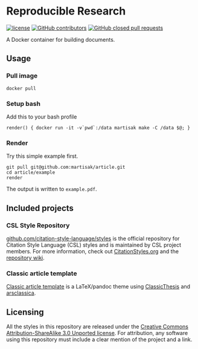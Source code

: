 # Reproducible Research

[![license](https://img.shields.io/badge/license-CC%20BY%20SA%203.0-blue.svg)](https://github.com/martisak/reproducibleresearch#licensing)
[![GitHub contributors](https://img.shields.io/github/contributors/martisak/reproducible.svg)](https://github.com/martisak/reproducibleresearch/graphs/contributors)
[![GitHub closed pull requests](https://img.shields.io/github/issues-pr-closed/martisak/reproducible.svg)](https://github.com/martisak/reproducibleresearch/pulls?q=is%3Apr+is%3Aclosed)

A Docker container for building documents.

## Usage

### Pull image

```
docker pull 
```

### Setup bash

Add this to your bash profile

```
render() { docker run -it -v`pwd`:/data martisak make -C /data $@; }
```

### Render

Try this simple example first.

```
git pull git@github.com:martisak/article.git
cd article/example
render
```

The output is written to `example.pdf`.

## Included projects
### CSL Style Repository

[github.com/citation-style-language/styles](https://github.com/citation-style-language/styles) is the official repository for Citation Style Language (CSL) styles and is maintained by CSL project members.
For more information, check out [CitationStyles.org](http://citationstyles.org/) and the [repository wiki](https://github.com/citation-style-language/styles/wiki).

### Classic article template

[Classic article template](https://github.com/martisak/article) is a LaTeX/pandoc theme using [ClassicThesis](https://ctan.org/tex-archive/macros/latex/contrib/classicthesis?lang=en) and [arsclassica](https://www.ctan.org/pkg/arsclassica).

## Licensing

All the styles in this repository are released under the [Creative Commons Attribution-ShareAlike 3.0 Unported license](http://creativecommons.org/licenses/by-sa/3.0/). For attribution, any software using this repository must include a clear mention of the project and a link.

